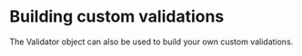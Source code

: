 # Building custom validations
The Validator object can also be used to build your own custom validations.
